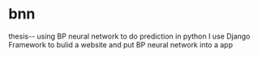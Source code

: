 # bnn
thesis-- using BP neural network to do prediction in python
I use Django Framework to bulid a website and put BP neural network into a app
